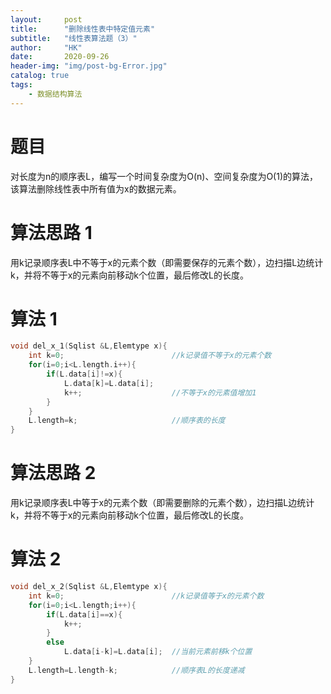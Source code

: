 ```yaml
---
layout:     post
title:      "删除线性表中特定值元素"
subtitle:   "线性表算法题（3）"
author:     "HK"
date:		2020-09-26
header-img: "img/post-bg-Error.jpg"
catalog: true
tags:
    - 数据结构算法
--- 
```


# 题目

对长度为n的顺序表L，编写一个时间复杂度为O(n)、空间复杂度为O(1)的算法，该算法删除线性表中所有值为x的数据元素。

# 算法思路 1 

用k记录顺序表L中不等于x的元素个数（即需要保存的元素个数），边扫描L边统计k，并将不等于x的元素向前移动k个位置，最后修改L的长度。

# 算法 1 

```c
void del_x_1(Sqlist &L,Elemtype x){
	int k=0;						//k记录值不等于x的元素个数
	for(i=0;i<L.length.i++){
		if(L.data[i]!=x){
			L.data[k]=L.data[i];
			k++;					//不等于x的元素值增加1
		}
	}
	L.length=k;						//顺序表的长度
}
```

# 算法思路 2

用k记录顺序表L中等于x的元素个数（即需要删除的元素个数），边扫描L边统计k，并将不等于x的元素向前移动k个位置，最后修改L的长度。


# 算法 2 

```c
void del_x_2(Sqlist &L,Elemtype x){
	int k=0;						//k记录值等于x的元素个数
	for(i=0;i<L.length;i++){			
		if(L.data[i]==x){
			k++;
		}
		else
			L.data[i-k]=L.data[i];  //当前元素前移k个位置
	}
	L.length=L.length-k; 			//顺序表L的长度递减
}
```